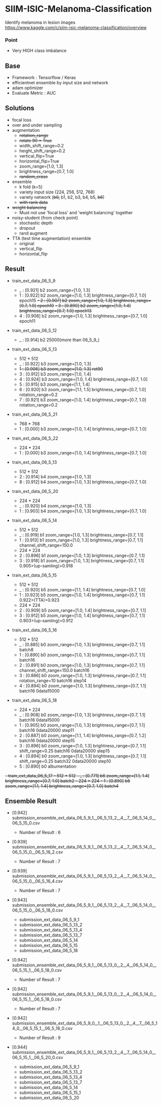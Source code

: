 # SIIM-ISIC-Melanoma-Classification
Identify melanoma in lesion images  
https://www.kaggle.com/c/siim-isic-melanoma-classification/overview  

### Point
- Very HIGH class imbalance

## Base
- Framework : Tensorflow / Keras  
- efficientnet ensemble by input size and network
- adam optimizer  
- Evaluate Metric : AUC


## Solutions  
- focal loss  
- over and under sampling  
- augmentation  
  * ~~rotation_range~~
  * ~~rotate 90 = True~~
  * width_shift_range=0.2
  * height_shift_range=0.2
  * vertical_flip=True
  * horizontal_flip=True
  * zoom_range=[1.0, 1.3]
  * brightness_range=[0.7, 1.0]
  * ~~random_erase~~
- ensemble
  * k fold (k=5)
  * variety input size (224, 256, 512, 768)
  * variety network (~~b0,~~ b1, b2, b3, b4, b5, ~~b6~~)
  * ~~with rank data~~
- ~~weight balancing~~
  * Must not use 'focal loss' and 'weight balancing' together
- noisy-student (from check point)
  * stochastic depth
  * dropout
  * rand augment
- TTA (test time augmentation) ensemble
  * original
  * vertical_flip
  * horizontal_flip


## Result
- train_ext_data_06_5_9
    - _ : [0.921] b2 zoom_range=[1.0, 1.3]    
    - 1 : [0.922] b2 zoom_range=[1.0, 1.3] brightness_range=[0.7, 1.0] epoch15
    ~~- 2 : [0.907] b2 zoom_range=[1.0, 1.3] brightness_range=[0.7, 1.0] epoch10~~
    ~~- 3 : [0.890] b2 zoom_range=[1.0, 1.4] brightness_range=[0.7, 1.0] epoch13~~
    - 4 : [0.908] b2 zoom_range=[1.0, 1.3] brightness_range=[0.7, 1.0] epoch11
- train_ext_data_06_5_12  
    - _ : [0.914] b2 25000(more than 06_5_9_)
    
- train_ext_data_06_5_13  
    - 512 * 512
    - _ : [0.922] b3 zoom_range=[1.0, 1.3]  
    - ~~1 : [0.906] b3 zoom_range=[1.0, 1.3] rot90~~
    - 3 : [0.912] b3 zoom_range=[1.0, 1.4]  
    - 4 : [0.924] b3 zoom_range=[1.0, 1.4] brightness_range=[0.7, 1.0]   
    - 5 : [0.915] b3 zoom_range=[1.1, 1.4]  
    - 6 : [0.920] b3 zoom_range=[1.1, 1.5] brightness_range=[0.7, 1.0] rotation_range=0.2  
    - 7 : [0.921] b3 zoom_range=[1.0, 1.4] brightness_range=[0.7, 1.0] rotation_range=0.2   
- train_ext_data_06_5_21
    - 768 * 768
    - 1 : [0.000] b3 zoom_range=[1.0, 1.4] brightness_range=[0.7, 1.0]   
- train_ext_data_06_5_22
    - 224 * 224
    - 1 : [0.000] b3 zoom_range=[1.0, 1.4] brightness_range=[0.7, 1.0]  
    
- train_ext_data_06_5_13      
    - 512 * 512
    - 2 : [0.914] b4 zoom_range=[1.0, 1.3]
    - 8 : [0.912] b4 zoom_range=[1.0, 1.3] brightness_range=[0.7, 1.0]   
- train_ext_data_06_5_20
    - 224 * 224   
    - _ : [0.920] b4 zoom_range=[1.0, 1.3] 
    - 1 : [0.903] b4 zoom_range=[1.0, 1.3] brightness_range=[0.7, 1.0]   
    
- train_ext_data_06_5_14
    - 512 * 512
    - _ : [0.919] b1 zoom_range=[1.0, 1.3] brightness_range=[0.7, 1.1]
    - 1 : [0.913] b1 zoom_range=[1.0, 1.3] brightness_range=[0.7, 1.1] channel_shift_range=150.0
    - 224 * 224
    - 2 : [0.896] b1 zoom_range=[1.0, 1.3] brightness_range=[0.7, 1.1]
    - 3 : [0.918] b1 zoom_range=[1.0, 1.3] brightness_range=[0.7, 1.1] 0.905>(up-samling)>0.918

- train_ext_data_06_5_15
    - 512 * 512
    - _ : [0.920] b5 zoom_range=[1.1, 1.4] brightness_range=[0.7, 1.0]
    - 1 : [0.923] b5 zoom_range=[1.0, 1.4] brightness_range=[0.7, 1.1] 0.922>(TTA)>0.923
    - 224 * 224
    - 2 : [0.909] b5 zoom_range=[1.0, 1.4] brightness_range=[0.7, 1.1]
    - 3 : [0.912] b5 zoom_range=[1.0, 1.4] brightness_range=[0.7, 1.1] 0.903>(up-samling)>0.912



- train_ext_data_06_5_16
    - 512 * 512
    - _ : [0.885] b0 zoom_range=[1.0, 1.3] brightness_range=[0.7, 1.1] batch8
    - 1 : [0.890] b0 zoom_range=[1.0, 1.3] brightness_range=[0.7, 1.1] batch16
    - 2 : [0.891] b0 zoom_range=[1.0, 1.3] brightness_range=[0.7, 1.1] channel_shift_range=150.0 batch16
    - 3 : [0.886] b0 zoom_range=[1.0, 1.3] brightness_range=[0.7, 1.1] rotation_range=10 batch16 step14
    - 4 : [0.894] b0 zoom_range=[1.0, 1.3] brightness_range=[0.7, 1.1] batch16 0data15000
- train_ext_data_06_5_18
    - 224 * 224   
    - _ : [0.908] b0 zoom_range=[1.0, 1.3] brightness_range=[0.7, 1.1] batch16 0data15000
    - 1 : [0.905] b0 zoom_range=[1.0, 1.3] brightness_range=[0.7, 1.1] batch16 0data20000 step11
    - 2 : [0.887] b0 zoom_range=[1.1, 1.4] brightness_range=[0.7, 1.2] batch16 0data20000 step15
    - 3 : [0.896] b0 zoom_range=[1.0, 1.3] brightness_range=[0.7, 1.1] shift_range=0.25 batch16 0data20000 step15     
    - 4 : [0.894] b0 zoom_range=[1.0, 1.3] brightness_range=[0.7, 1.1] shift_range=0.25 batch32 0data20000 step10     
    - 5 : [0.890] b0 albumentation   

~~- train_ext_data_06_5_17
    - 512 * 512
    - _ : [0.771] b6 zoom_range=[1.1, 1.4] brightness_range=[0.7, 1.0] batch2
    - 224 * 224
    - 1 : [0.890] b6 zoom_range=[1.1, 1.4] brightness_range=[0.7, 1.0] batch4~~

    
  
## Ensemble Result  
- [0.942] submission_ensemble_ext_data_06_5_9_1__06_5_13_2__4__7__06_5_14_0__06_5_15_0.csv
    - Number of Result : 6

- [0.939] submission_ensemble_ext_data_06_5_9_1__06_5_13_2__4__7__06_5_14_0__06_5_15_0__06_5_16_2.csv
    - Number of Result : 7

- [0.939] submission_ensemble_ext_data_06_5_9_1__06_5_13_2__4__7__06_5_14_0__06_5_15_0__06_5_16_4.csv
    - Number of Result : 7

- [0.943] submission_ensemble_ext_data_06_5_9_1__06_5_13_2__4__7__06_5_14_0__06_5_15_0__06_5_18_0.csv
    - submission_ext_data_06_5_9_1
    - submission_ext_data_06_5_13_2
    - submission_ext_data_06_5_13_4
    - submission_ext_data_06_5_13_7
    - submission_ext_data_06_5_14
    - submission_ext_data_06_5_15
    - submission_ext_data_06_5_18

- [0.942] submission_ensemble_ext_data_06_5_9_1__06_5_13_0__2__4__06_5_14_0__06_5_15_1__06_5_18_0.csv
    - Number of Result : 7
    
- [0.942] submission_ensemble_ext_data_06_5_9_1__06_5_13_0__2__4__06_5_14_0__06_5_15_1__06_5_18_0.csv
    - Number of Result : 7
    
- [0.942] submission_ensemble_ext_data_06_5_9_0__1__06_5_13_0__2__4__7__06_5_14_0__06_5_15_1__06_5_18_0.csv
    - Number of Result : 9
    
- [0.944] submission_ensemble_ext_data_06_5_9_1__06_5_13_2__4__7__06_5_14_0__06_5_15_1__06_5_20_0.csv
    - submission_ext_data_06_5_9_1
    - submission_ext_data_06_5_13_2
    - submission_ext_data_06_5_13_4
    - submission_ext_data_06_5_13_7
    - submission_ext_data_06_5_14
    - submission_ext_data_06_5_15_1
    - submission_ext_data_06_5_20